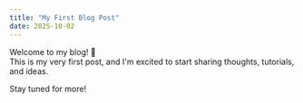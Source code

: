```yaml
---
title: "My First Blog Post"
date: 2025-10-02
---
```


Welcome to my blog! 🎉  
This is my very first post, and I'm excited to start sharing thoughts, tutorials, and ideas.

Stay tuned for more!
